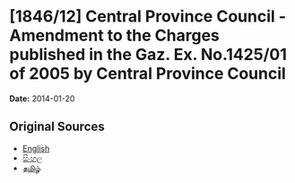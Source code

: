 # [1846/12] Central Province Council - Amendment to the Charges published in the Gaz. Ex. No.1425/01 of 2005 by Central Province Council

**Date:** 2014-01-20

## Original Sources

- [English](https://documents.gov.lk/view/extra-gazettes/2014/1/1846-12_E.pdf)
- [සිංහල](https://documents.gov.lk/view/extra-gazettes/2014/1/1846-12_S.pdf)
- [தமிழ்](https://documents.gov.lk/view/extra-gazettes/2014/1/1846-12_T.pdf)
